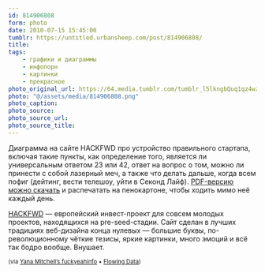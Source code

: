 ```yaml
---
id: 814906808
form: photo
date: 2010-07-15 15:45:00
tumblr: https://untitled.urbansheep.com/post/814906808/
title:
tags:
    - графики и диаграммы
    - инфопорн
    - картинки
    - прекрасное
photo_original_url: https://64.media.tumblr.com/tumblr_l5lkngbQuq1qz4wzio1_1280.png
photo: "@/assets/media/814906808.png"
photo_caption:
photo_source:
photo_source_url:
photo_source_title:
---
```


<p>Диаграмма на сайте HACKFWD про устройство правильного стартапа, включая такие пункты, как определение того, является ли универсальным ответом 23 или 42, ответ на вопрос о том, можно ли принести с собой лазерный меч, а также что делать дальше, когда всем пофиг (дейтинг, вести телешоу, уйти в Секонд Лайф). <a href="http://hackfwd.com/documents/The%20HackFwd%20Blueprint.pdf">PDF-версию можно скачать</a> и распечатать на пенокартоне, чтобы ходить мимо неё каждый день.</p>

<p><a href="http://hackfwd.com/">HACKFWD</a> — европейский инвест-проект для совсем молодых проектов, находящихся на pre-seed-стадии. Сайт сделан в лучших традициях веб-дизайна конца нулевых — большие буквы, по-революционному чёткие тезисы, яркие картинки, много эмоций и всё так бодро вообще. Внушает.</p>

<p><small>(via <a href="http://infothesis.yanamitchell.com/post/789129229/flowchart-shows-the-startup-business-cycle">Yana Mitchell’s fuckyeahinfo</a> • <a href="http://flowingdata.com/2010/07/08/flowchart-shows-the-startup-business-cycle/">Flowing Data</a>)</small></p>
